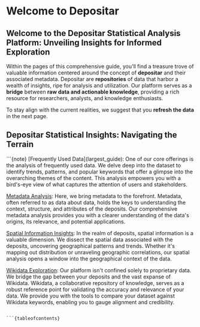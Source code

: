 # Welcome to Depositar

<h2>Welcome to the Depositar Statistical Analysis Platform: Unveiling Insights for Informed Exploration </h2>

Within the pages of this comprehensive guide, you'll find a treasure trove of valuable information centered around the concept of **depositar** and their associated metadata. Depositar are **repositories** of data that harbor a wealth of insights, ripe for analysis and utilization. Our platform serves as a **bridge** between **raw data and actionable knowledge**, providing a rich resource for researchers, analysts, and knowledge enthusiasts.

To stay align with the current realities, we suggest that you **refresh the data** in the next page.

<h2>Depositar Statistical Insights: Navigating the Terrain</h2>
```{note}
[Frequently Used Data](largest_guide): One of our core offerings is the analysis of frequently used data. We delve deep into the dataset to identify trends, patterns, and popular keywords that offer a glimpse into the overarching themes of the content. This analysis empowers you with a bird's-eye view of what captures the attention of users and stakeholders.

[Metadata Analysis](avr_guide): Here, we bring metadata to the forefront. Metadata, often referred to as data about data, holds the keys to understanding the context, structure, and attributes of the deposits. Our comprehensive metadata analysis provides you with a clearer understanding of the data's origins, its relevance, and potential applications.

[Spatial Information Insights](spatial_guide): In the realm of deposits, spatial information is a valuable dimension. We dissect the spatial data associated with the deposits, uncovering geographical patterns and trends. Whether it's mapping out distribution or unraveling geographic correlations, our spatial analysis opens a window into the geographical context of the data.

[Wikidata Exploration](wikidata_guide): Our platform isn't confined solely to proprietary data. We bridge the gap between your deposits and the vast expanse of Wikidata. Wikidata, a collaborative repository of knowledge, serves as a robust reference point for validating the accuracy and relevance of your data. We provide you with the tools to compare your dataset against Wikidata keywords, enabling you to gauge alignment and credibility.
```

```{tableofcontents}
```